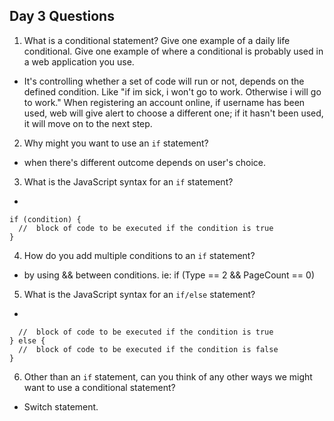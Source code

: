 ## Day 3 Questions

1. What is a conditional statement? Give one example of a daily life conditional. Give one example of where a conditional is probably used in a web application you use.
- It's controlling whether a set of code will run or not, depends on the defined condition. Like "if im sick, i won't go to work. Otherwise i will go to work." When registering an account online, if username has been used, web will give alert to choose a different one; if it hasn't been used, it will move on to the next step.

2. Why might you want to use an `if` statement?
- when there's different outcome depends on user's choice.

3. What is the JavaScript syntax for an `if` statement?
-
```
if (condition) {
  //  block of code to be executed if the condition is true
}
```

4. How do you add multiple conditions to an `if` statement?
- by using && between conditions. ie: if (Type == 2 && PageCount == 0)

5. What is the JavaScript syntax for an `if/else` statement?
-
```if (condition) {
  //  block of code to be executed if the condition is true
} else {
  //  block of code to be executed if the condition is false
}
```

6. Other than an `if` statement, can you think of any other ways we might want to use a conditional statement?
- Switch statement.
